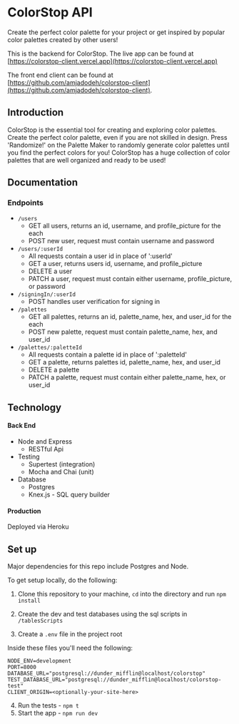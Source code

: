 # ColorStop API

Create the perfect color palette for your project or get inspired by popular color palettes created by other users!

This is the backend for ColorStop. The live app can be found at [https://colorstop-client.vercel.app](https://colorstop-client.vercel.app)

The front end client can be found at [https://github.com/amjadodeh/colorstop-client](https://github.com/amjadodeh/colorstop-client).

## Introduction

ColorStop is the essential tool for creating and exploring color palettes. Create the perfect color palette, even if you are not skilled in design. Press 'Randomize!' on the Palette Maker to randomly generate color palettes until you find the perfect colors for you! ColorStop has a huge collection of color palettes that are well organized and ready to be used!

## Documentation

### Endpoints

- `/users`
  - GET all users, returns an id, username, and profile_picture for the each
  - POST new user, request must contain username and password
- `/users/:userId`
  - All requests contain a user id in place of ':userId'
  - GET a user, returns users id, username, and profile_picture
  - DELETE a user
  - PATCH a user, request must contain either username, profile_picture, or password
- `/signingIn/:userId`
  - POST handles user verification for signing in
- `/palettes`
  - GET all palettes, returns an id, palette_name, hex, and user_id for the each
  - POST new palette, request must contain palette_name, hex, and user_id
- `/palettes/:paletteId`
  - All requests contain a palette id in place of ':paletteId'
  - GET a palette, returns palettes id, palette_name, hex, and user_id
  - DELETE a palette
  - PATCH a palette, request must contain either palette_name, hex, or user_id

## Technology

#### Back End

- Node and Express
  - RESTful Api
- Testing
  - Supertest (integration)
  - Mocha and Chai (unit)
- Database
  - Postgres
  - Knex.js - SQL query builder

#### Production

Deployed via Heroku

## Set up

Major dependencies for this repo include Postgres and Node.

To get setup locally, do the following:

1. Clone this repository to your machine, `cd` into the directory and run `npm install`

2. Create the dev and test databases using the sql scripts in `/tablesScripts`

3. Create a `.env` file in the project root

Inside these files you'll need the following:

```
NODE_ENV=development
PORT=8000
DATABASE_URL="postgresql://dunder_mifflin@localhost/colorstop"
TEST_DATABASE_URL="postgresql://dunder_mifflin@localhost/colorstop-test"
CLIENT_ORIGIN=<optionally-your-site-here>
```

4. Run the tests - `npm t`
5. Start the app - `npm run dev`
